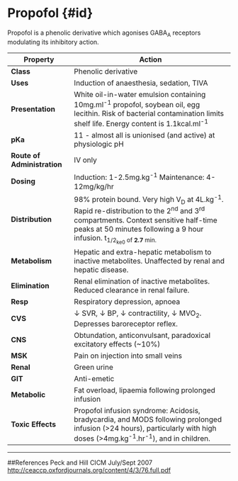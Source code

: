 # Propofol {#id}

Propofol is a phenolic derivative which agonises GABA<sub>A</sub> receptors modulating its inhibitory action.

|Property|Action|
|--|--|
|**Class**|Phenolic derivative|
|**Uses**|Induction of anaesthesia, sedation, TIVA|
|**Presentation**| White oil-in-water emulsion containing 10mg.ml<sup>-1</sup> propofol, soybean oil, egg lecithin. Risk of bacterial contamination limits shelf life. Energy content is 1.1kcal.ml<sup>-1</sup>|
|**pKa**| 11 - almost all is unionised (and active) at physiologic pH|
|**Route of Administration**|IV only|
|**Dosing**|Induction: 1-2.5mg.kg<sup>-1</sup> Maintenance: 4-12mg/kg/hr|
|**Distribution**|98% protein bound. Very high V<sub>D</sub> at 4L.kg<sup>-1</sup>. Rapid re-distribution to the 2<sup>nd</sup> and 3<sup>rd</sup> compartments. Context sensitive half-time peaks at 50 minutes following a 9 hour infusion. t<sub>1/2<sub>ke0</sub> of **2.7** min.|
|**Metabolism**| Hepatic and extra-hepatic metabolism to inactive metabolites. Unaffected by renal and hepatic disease.|
|**Elimination**|Renal elimination of inactive metabolites. Reduced clearance in renal failure.|
|**Resp**|Respiratory depression, apnoea
|**CVS**|↓ SVR, ↓ BP, ↓ contractility, ↓ MVO<sub>2</sub>. Depresses baroreceptor reflex.|
|**CNS**|Obtundation, anticonvulsant, paradoxical excitatory effects (~10%)|
|**MSK**|Pain on injection into small veins|
|**Renal**|Green urine|
|**GIT**|Anti-emetic|
|**Metabolic**|Fat overload, lipaemia following prolonged infusion|
|**Toxic Effects**|Propofol infusion syndrome: Acidosis, bradycardia, and MODS following prolonged infusion (>24 hours), particularly with high doses (>4mg.kg<sup>-1</sup>.hr<sup>-1</sup>), and in children.|


---
##References
Peck and Hill
CICM July/Sept 2007
http://ceaccp.oxfordjournals.org/content/4/3/76.full.pdf
